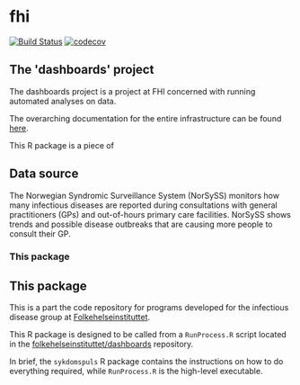 # fhi
[![Build Status](https://travis-ci.org/folkehelseinstituttet/fhi.svg?branch=master)](https://travis-ci.org/folkehelseinstituttet/fhi)
[![codecov](https://codecov.io/gh/folkehelseinstituttet/fhi/branch/master/graph/badge.svg)](https://codecov.io/gh/folkehelseinstituttet/fhi)

## The 'dashboards' project

The dashboards project is a project at FHI concerned with running automated analyses on data.

The overarching documentation for the entire infrastructure can be found [here](https://folkehelseinstituttet.github.io/dashboards/).

This R package is a piece of 

## Data source

The Norwegian Syndromic Surveillance System (NorSySS) monitors how many infectious diseases are reported during consultations with general practitioners (GPs) and out-of-hours primary care facilities. NorSySS shows trends and possible disease outbreaks that are causing more people to consult their GP.

### This package

## This package

This is a part the code repository for programs developed for the infectious disease group at [Folkehelseinstituttet](https://www.fhi.no).



This R package is designed to be called from a `RunProcess.R` script located in the [folkehelseinstituttet/dashboards](https://github.com/folkehelseinstituttet/dashboards/blob/master/dev/src/sykdomspuls/RunProcess.R) repository.

In brief, the `sykdomspuls` R package contains the instructions on how to do everything required, while `RunProcess.R` is the high-level executable.

